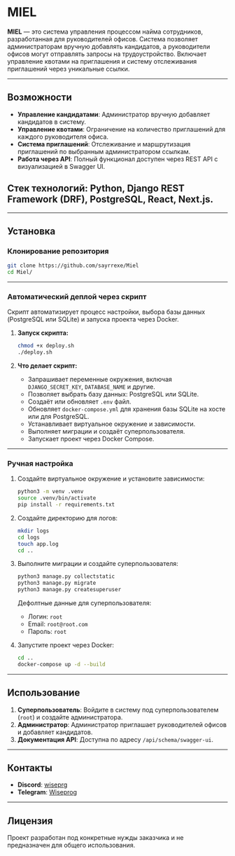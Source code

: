 # MIEL

**MIEL** — это система управления процессом найма сотрудников, разработанная для руководителей офисов. Система позволяет администраторам вручную добавлять кандидатов, а руководители офисов могут отправлять запросы на трудоустройство. Включает управление квотами на приглашения и систему отслеживания приглашений через уникальные ссылки.

---

## Возможности

- **Управление кандидатами**: Администратор вручную добавляет кандидатов в систему.  
- **Управление квотами**: Ограничение на количество приглашений для каждого руководителя офиса.  
- **Система приглашений**: Отслеживание и маршрутизация приглашений по выбранным администратором ссылкам.  
- **Работа через API**: Полный функционал доступен через REST API с визуализацией в Swagger UI.  


##  **Стек технологий**: Python, Django REST Framework (DRF), PostgreSQL, React, Next.js.

---

## Установка

### Клонирование репозитория
```bash
git clone https://github.com/sayrrexe/Miel
cd Miel/
```

---

### Автоматический деплой через скрипт

Скрипт автоматизирует процесс настройки, выбора базы данных (PostgreSQL или SQLite) и запуска проекта через Docker.

1. **Запуск скрипта:**
   ```bash
   chmod +x deploy.sh
   ./deploy.sh
   ```

2. **Что делает скрипт:**
   - Запрашивает переменные окружения, включая `DJANGO_SECRET_KEY`, `DATABASE_NAME` и другие.
   - Позволяет выбрать базу данных: PostgreSQL или SQLite.
   - Создаёт или обновляет `.env` файл.
   - Обновляет `docker-compose.yml` для хранения базы SQLite на хосте или для PostgreSQL.
   - Устанавливает виртуальное окружение и зависимости.
   - Выполняет миграции и создаёт суперпользователя.
   - Запускает проект через Docker Compose.
---

### Ручная настройка 

1. Создайте виртуальное окружение и установите зависимости:
   ```bash
   python3 -m venv .venv
   source .venv/bin/activate
   pip install -r requirements.txt
   ```

2. Создайте директорию для логов:
   ```bash
   mkdir logs
   cd logs
   touch app.log
   cd ..
   ```

3. Выполните миграции и создайте суперпользователя:
   ```bash
   python3 manage.py collectstatic
   python3 manage.py migrate
   python3 manage.py createsuperuser
   ```

   Дефолтные данные для суперпользователя:
   - Логин: `root`
   - Email: `root@root.com`
   - Пароль: `root`

4. Запустите проект через Docker:
   ```bash
   cd ..
   docker-compose up -d --build
   ```

---
## Использование

1. **Суперпользователь**: Войдите в систему под суперпользователем (`root`) и создайте администратора.  
2. **Администратор**: Администратор приглашает руководителей офисов и добавляет кандидатов.  
3. **Документация API**: Доступна по адресу `/api/schema/swagger-ui`.

---

## Контакты

- **Discord**: [wiseprg](https://discordapp.com/users/593709760805863424/)  
- **Telegram**: [Wiseprog](https://t.me/Wiseprog)  

---

## Лицензия

Проект разработан под конкретные нужды заказчика и не предназначен для общего использования.
